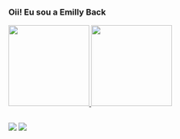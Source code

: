 ### Oii! Eu sou a Emilly Back

<div>
	<a href="https://github.com/Back-Emy">
	<img height="160em" src="https://github-readme-stats.vercel.app/api?username=Back-Emy&show_icons=true&theme=radical&include_all_commits=true&cont_private=true"/>
	<img height="160em" src="https://github-readme-stats.vercel.app/api/top-langs/?username=Back-Emy&layout=compact&langs_count=16&theme=radical"/>
</div>

##

<!-- <div style="display: inline_block"><br>
  <img align="center" alt="Emy-Js" height="30" width="40" src="https://raw.githubusercontent.com/devicons/devicon/master/icons/javascript/javascript-plain.svg">
  <img align="center" alt="Emy-HTML" height="30" width="40" src="https://raw.githubusercontent.com/devicons/devicon/master/icons/html5/html5-original.svg">
  <img align="center" alt="Emy-CSS" height="30" width="40" src="https://raw.githubusercontent.com/devicons/devicon/master/icons/css3/css3-original.svg">
</div> -->

 ##
 
<div> 
  <a href="https://www.instagram.com/_emi_back/?hl=pt-br" target="_blank"><img src="https://img.shields.io/badge/-Instagram-%23E4405F?style=for-the-badge&logo=instagram&logoColor=white" target="_blank"></a>
  <a href="https://www.linkedin.com/in/emilly-back-0963aa226/" target="_blank"><img src="https://img.shields.io/badge/-LinkedIn-%230077B5?style=for-the-badge&logo=linkedin&logoColor=white" target="_blank"></a> 
</div>

